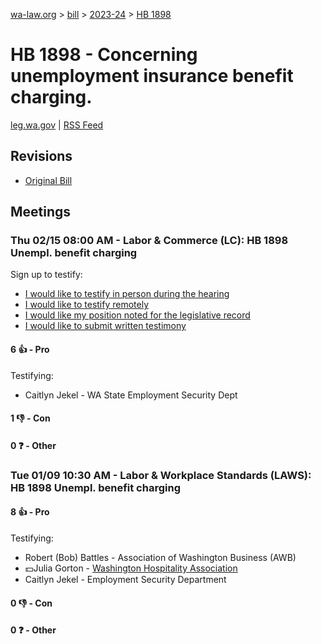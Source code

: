 [wa-law.org](/) > [bill](/bill/) > [2023-24](/bill/2023-24/) > [HB 1898](/bill/2023-24/hb/1898/)

# HB 1898 - Concerning unemployment insurance benefit charging.
[leg.wa.gov](https://app.leg.wa.gov/billsummary?BillNumber=1898&Year=2023&Initiative=false) | [RSS Feed](./rss.xml)

## Revisions
* [Original Bill](1/)

## Meetings
### Thu 02/15 08:00 AM - Labor & Commerce (LC): HB 1898 Unempl. benefit charging
Sign up to testify:
* [I would like to testify in person during the hearing](https://app.leg.wa.gov/csi/Testifier/Add?chamber=House&mId=31946&aId=158950&caId=23908&tId=1)
* [I would like to testify remotely](https://app.leg.wa.gov/csi/Testifier/Add?chamber=House&mId=31946&aId=158950&caId=23908&tId=2)
* [I would like my position noted for the legislative record](https://app.leg.wa.gov/csi/Testifier/Add?chamber=House&mId=31946&aId=158950&caId=23908&tId=3)
* [I would like to submit written testimony](https://app.leg.wa.gov/csi/Testifier/Add?chamber=House&mId=31946&aId=158950&caId=23908&tId=4)

#### 6 👍 - Pro
Testifying:
* Caitlyn Jekel - WA State Employment Security Dept

#### 1 👎 - Con

#### 0 ❓ - Other

### Tue 01/09 10:30 AM - Labor & Workplace Standards (LAWS): HB 1898 Unempl. benefit charging
#### 8 👍 - Pro
Testifying:
* Robert (Bob) Battles - Association of Washington Business (AWB)
* 💵Julia Gorton - [Washington Hospitality Association](/org/washington_hospitality_association/)
* Caitlyn Jekel - Employment Security Department

#### 0 👎 - Con

#### 0 ❓ - Other
